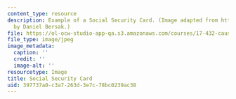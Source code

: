```yaml
---
content_type: resource
description: Example of a Social Security Card. (Image adapted from http://www.ssa.gov
  by Daniel Bersak.)
file: https://ol-ocw-studio-app-qa.s3.amazonaws.com/courses/17-432-causes-of-war-theory-and-method-fall-2003/397737a0c3a7263d3e7c78bc0239ac38_chp_socialsec1.jpg
file_type: image/jpeg
image_metadata:
  caption: ''
  credit: ''
  image-alt: ''
resourcetype: Image
title: Social Security Card
uid: 397737a0-c3a7-263d-3e7c-78bc0239ac38
---
```

